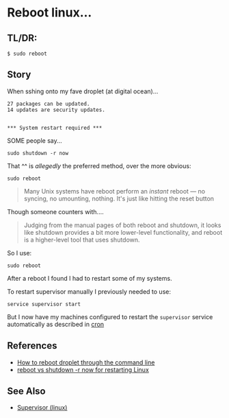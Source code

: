 # Reboot linux...

## TL/DR: 	

    $ sudo reboot


## Story	
	
When sshing onto my fave droplet (at digital ocean)...

    27 packages can be updated.
    14 updates are security updates.


    *** System restart required ***


SOME people say...

    sudo shutdown -r now


That ^^ is *allegedly* the preferred method, over the more obvious:

    sudo reboot

> Many Unix systems have reboot perform an *instant* reboot &mdash; no syncing, no umounting, nothing. It's just like hitting the reset button

Though someone counters with....

> Judging from the manual pages of both reboot and shutdown, it looks like shutdown provides a bit more lower-level functionality, and reboot is a higher-level tool that uses shutdown.

So I use:

	sudo reboot


After a reboot I found I had to restart some of my systems.

To restart supervisor manually I previously needed to use:

	service supervisor start

But I now have my machines configured to restart the `supervisor` service automatically as described in [cron](cron.md)

## References

 * [How to reboot droplet through the command line](https://www.digitalocean.com/community/questions/how-to-reboot-droplet-through-the-command-line-restart-apache-server)
 * [reboot vs shutdown -r now for restarting Linux](http://superuser.com/questions/175391/reboot-vs-shutdown-r-now-for-restarting-linux)

## See Also

 * [Supervisor (linux)](supervisor.md)
